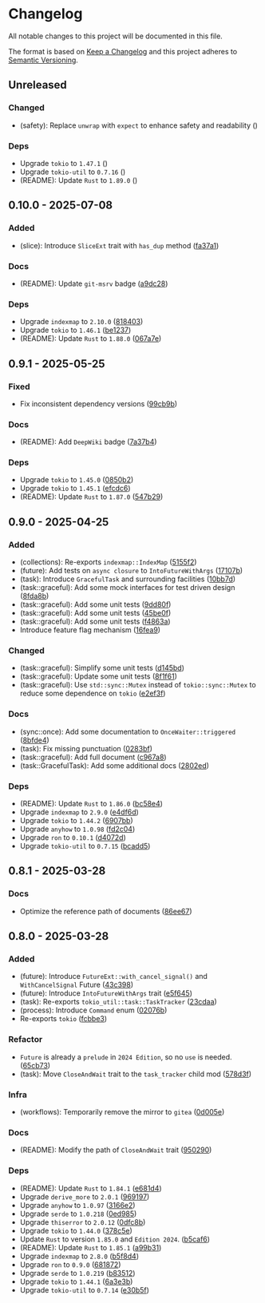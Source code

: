 # Changelog

All notable changes to this project will be documented in this file.

The format is based on [Keep a Changelog](http://keepachangelog.com/)
and this project adheres to [Semantic Versioning](http://semver.org/).

## Unreleased

### Changed

- (safety): Replace `unwrap` with `expect` to enhance safety and readability ([](https://github.com/opensound-org/est/commit/))

### Deps

- Upgrade `tokio` to `1.47.1` ([](https://github.com/opensound-org/est/commit/))
- Upgrade `tokio-util` to `0.7.16` ([](https://github.com/opensound-org/est/commit/))
- (README): Update `Rust` to `1.89.0` ([](https://github.com/opensound-org/est/commit/))

## 0.10.0 - 2025-07-08

### Added

- (slice): Introduce `SliceExt` trait with `has_dup` method ([fa37a1](https://github.com/opensound-org/est/commit/fa37a1110144a9813db2dd45cbb7add3f8b29e1b))

### Docs

- (README): Update `git-msrv` badge ([a9dc28](https://github.com/opensound-org/est/commit/a9dc2807d9cdb8d1c22b74c6c86e3b07448820b2))

### Deps

- Upgrade `indexmap` to `2.10.0` ([818403](https://github.com/opensound-org/est/commit/818403c192681567b9485dec910c8a7f4f769431))
- Upgrade `tokio` to `1.46.1` ([be1237](https://github.com/opensound-org/est/commit/be123737c58f356184f06a725895f1542a8a5653))
- (README): Update `Rust` to `1.88.0` ([067a7e](https://github.com/opensound-org/est/commit/067a7ec5c108b87444e2ef679e46244925008d3d))

## 0.9.1 - 2025-05-25

### Fixed

- Fix inconsistent dependency versions ([99cb9b](https://github.com/opensound-org/est/commit/99cb9bd903ebab7361636c6c422c87243f357e2a))

### Docs

- (README): Add `DeepWiki` badge ([7a37b4](https://github.com/opensound-org/est/commit/7a37b4416990da1c8ad2dc0e61d9c5455049b541))

### Deps

- Upgrade `tokio` to `1.45.0` ([0850b2](https://github.com/opensound-org/est/commit/0850b27eaa91e5807d0705fff4d01d11e79f5529))
- Upgrade `tokio` to `1.45.1` ([efcdc6](https://github.com/opensound-org/est/commit/efcdc68747aef82809dafd5ca8b7f8b41945c2f8))
- (README): Update `Rust` to `1.87.0` ([547b29](https://github.com/opensound-org/est/commit/547b298208998942e2b8bc54f8ef21df5db48b7d))

## 0.9.0 - 2025-04-25

### Added

- (collections): Re-exports `indexmap::IndexMap` ([5155f2](https://github.com/opensound-org/est/commit/5155f29a71a740e2c4fbfa4939a3bb595cbc2486))
- (future): Add tests on `async closure` to `IntoFutureWithArgs` ([17107b](https://github.com/opensound-org/est/commit/17107b2b8ab19049b27d8427ed0d661d07875c2c))
- (task): Introduce `GracefulTask` and surrounding facilities ([10bb7d](https://github.com/opensound-org/est/commit/10bb7d4a7b3593f60fc3187ad2899d01d7bb56f1))
- (task::graceful): Add some mock interfaces for test driven design ([8fda8b](https://github.com/opensound-org/est/commit/8fda8b33f2ac6bd548eadb7a7c62be188975a7ad))
- (task::graceful): Add some unit tests ([9dd80f](https://github.com/opensound-org/est/commit/9dd80f87a02047e4e888939635c0fadac1e5c561))
- (task::graceful): Add some unit tests ([45be0f](https://github.com/opensound-org/est/commit/45be0fd002ad976b4880057741cebfd41a126a72))
- (task::graceful): Add some unit tests ([f4863a](https://github.com/opensound-org/est/commit/f4863a8b0f12f11127b0d3f6e475267ead8e6a2f))
- Introduce feature flag mechanism ([16fea9](https://github.com/opensound-org/est/commit/16fea93658814ccb325016868c20dc91a269dd52))

### Changed

- (task::graceful): Simplify some unit tests ([d145bd](https://github.com/opensound-org/est/commit/d145bdb157d444d55911565abe5660f5b2a12275))
- (task::graceful): Update some unit tests ([8f1f61](https://github.com/opensound-org/est/commit/8f1f616a4a5f56a746bf50f13208ed3511208d48))
- (task::graceful): Use `std::sync::Mutex` instead of `tokio::sync::Mutex` to reduce some dependence on `tokio` ([e2ef3f](https://github.com/opensound-org/est/commit/e2ef3fcafabd863f01c4e883d875757c69d9eec0))

### Docs

- (sync::once): Add some documentation to `OnceWaiter::triggered` ([8bfde4](https://github.com/opensound-org/est/commit/8bfde4179e717dbf7f8ddf0768ab1bf63f07016a))
- (task): Fix missing punctuation ([0283bf](https://github.com/opensound-org/est/commit/0283bf398f97531b0467fcf0e7963cce5633ece0))
- (task::graceful): Add full document ([c967a8](https://github.com/opensound-org/est/commit/c967a83b39544d0bd5d1cc88a9ce46e3a3394cce))
- (task::GracefulTask): Add some additional docs ([2802ed](https://github.com/opensound-org/est/commit/2802ede69f77f2c4b764b958b7c66bbcea505ad0))

### Deps

- (README): Update `Rust` to `1.86.0` ([bc58e4](https://github.com/opensound-org/est/commit/bc58e4c02ca08a7947151751b041727c2de46c4a))
- Upgrade `indexmap` to `2.9.0` ([e4df6d](https://github.com/opensound-org/est/commit/e4df6d87dd1a158d0e6586f76366f8d733eae306))
- Upgrade `tokio` to `1.44.2` ([6907bb](https://github.com/opensound-org/est/commit/6907bbe09828d114d82249a0d61c9b0f72ca6fa5))
- Upgrade `anyhow` to `1.0.98` ([fd2c04](https://github.com/opensound-org/est/commit/fd2c04b32419344f65ef30efdc7435afffc2276a))
- Upgrade `ron` to `0.10.1` ([d4072d](https://github.com/opensound-org/est/commit/d4072dd08bb23a03f3f20acd6b2d246b54dd399c))
- Upgrade `tokio-util` to `0.7.15` ([bcadd5](https://github.com/opensound-org/est/commit/bcadd5801620b2dfc2c3f7b874f4819fac50f3a9))

## 0.8.1 - 2025-03-28

### Docs

- Optimize the reference path of documents ([86ee67](https://github.com/opensound-org/est/commit/86ee6737566a7c7cef7e95f3838626a2fc1aef9c))

## 0.8.0 - 2025-03-28

### Added

- (future): Introduce `FutureExt::with_cancel_signal()` and `WithCancelSignal` Future ([43c398](https://github.com/opensound-org/est/commit/43c398dc930302085320802e4dd436ec30cdf4b5))
- (future): Introduce `IntoFutureWithArgs` trait ([e5f645](https://github.com/opensound-org/est/commit/e5f645c2a27ed815d6aafb15a26bee217f9b9f71))
- (task): Re-exports `tokio_util::task::TaskTracker` ([23cdaa](https://github.com/opensound-org/est/commit/23cdaa5356d30060e83bda42918ac268bbac28b4))
- (process): Introduce `Command` enum ([02076b](https://github.com/opensound-org/est/commit/02076b31a1e46cdaa7e34b42bec69a8e48b722d1))
- Re-exports `tokio` ([fcbbe3](https://github.com/opensound-org/est/commit/fcbbe33897b21bc56516cb131a9203c61c5c0015))

### Refactor

- `Future` is already a `prelude` in `2024 Edition`, so no `use` is needed. ([65cb73](https://github.com/opensound-org/est/commit/65cb738839c4488b10f47e04b32a265cdb0d1639))
- (task): Move `CloseAndWait` trait to the `task_tracker` child mod ([578d3f](https://github.com/opensound-org/est/commit/578d3f32921ef72c6c3ed2fb712ea9fbe5401edc))

### Infra

- (workflows): Temporarily remove the mirror to `gitea` ([0d005e](https://github.com/opensound-org/est/commit/0d005eebf7a09ffd8024dc767d588753745b388d))

### Docs

- (README): Modify the path of `CloseAndWait` trait ([950290](https://github.com/opensound-org/est/commit/950290f8f4f9a063efd6ca7142c58fb6cf79465a))

### Deps

- (README): Update `Rust` to `1.84.1` ([e681d4](https://github.com/opensound-org/est/commit/e681d4e9637e9fc632891e11883884280b6be5d9))
- Upgrade `derive_more` to `2.0.1` ([969197](https://github.com/opensound-org/est/commit/96919795c4cc1deb30345453fb93ab8cbb6b0855))
- Upgrade `anyhow` to `1.0.97` ([3166e2](https://github.com/opensound-org/est/commit/3166e24f71b2a5fe502d3153aaafff6c18062acc))
- Upgrade `serde` to `1.0.218` ([0ed985](https://github.com/opensound-org/est/commit/0ed9854841f25d5cb6cc7dd4902c5bdbe0c58166))
- Upgrade `thiserror` to `2.0.12` ([0dfc8b](https://github.com/opensound-org/est/commit/0dfc8b8200632b4455afe312d2fdb266977f2311))
- Upgrade `tokio` to `1.44.0` ([378c5e](https://github.com/opensound-org/est/commit/378c5e3bc623214fe2a9e8bdc731108d16fc9bc4))
- Update `Rust` to version `1.85.0` and `Edition 2024`. ([b5caf6](https://github.com/opensound-org/est/commit/b5caf67380ecd046cac6b1a6acdfaa6593384e91))
- (README): Update `Rust` to `1.85.1` ([a99b31](https://github.com/opensound-org/est/commit/a99b3112948d3119e188f8cf0463da43378199d7))
- Upgrade `indexmap` to `2.8.0` ([b5f8d4](https://github.com/opensound-org/est/commit/b5f8d4ee163ea42d73f0819d2455dc9673e2361d))
- Upgrade `ron` to `0.9.0` ([681872](https://github.com/opensound-org/est/commit/6818724584d000432b5e4607f1042201d4908df2))
- Upgrade `serde` to `1.0.219` ([b83512](https://github.com/opensound-org/est/commit/b835120e3c13ddc5ee05172065b4b669f7625037))
- Upgrade `tokio` to `1.44.1` ([6a3e3b](https://github.com/opensound-org/est/commit/6a3e3bc9817324cc280afee93623fc3ead5eb0af))
- Upgrade `tokio-util` to `0.7.14` ([e30b5f](https://github.com/opensound-org/est/commit/e30b5f0618461ace77e3629ef9c01ee472beb61d))
